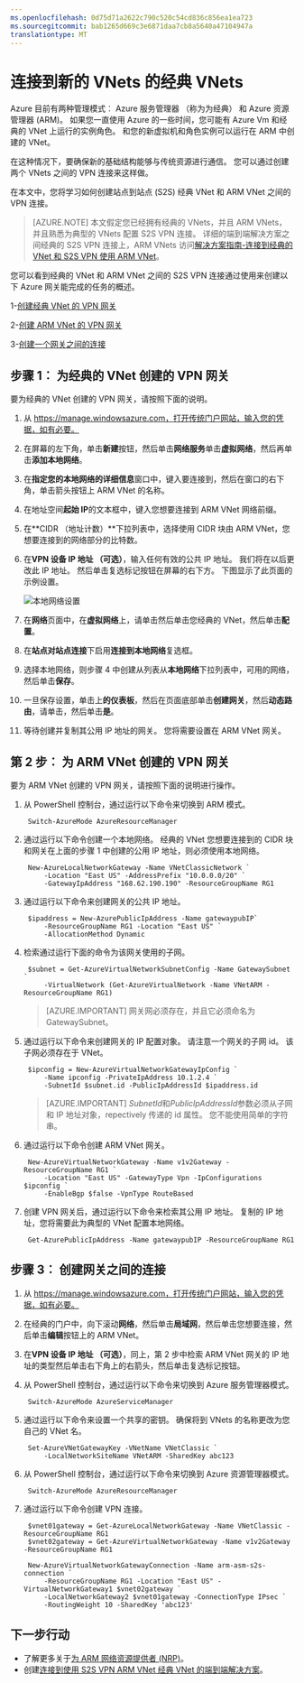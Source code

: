 ```yaml
---
ms.openlocfilehash: 0d75d71a2622c790c520c54cd836c856ea1ea723
ms.sourcegitcommit: bab1265d669c3e6871daa7cb8a5640a47104947a
translationtype: MT
---
```

<properties 
   pageTitle="如何连接到 ARM VNets Azure 中的经典 VNets"
   description="了解如何创建经典的 VNets 和新 VNets 之间的 VPN 连接"
   services="virtual-network"
   documentationCenter="na"
   authors="telmosampaio"
   manager="carolz"
   editor="tysonn" />
<tags 
   ms.service="virtual-network"
   ms.devlang="na"
   ms.topic="article"
   ms.tgt_pltfrm="na"
   ms.workload="infrastructure-services"
   ms.date="07/14/2015"
   ms.author="telmos" />

# 连接到新的 VNets 的经典 VNets

Azure 目前有两种管理模式︰ Azure 服务管理器 （称为为经典） 和 Azure 资源管理器 (ARM)。 如果您一直使用 Azure 的一些时间，您可能有 Azure Vm 和经典的 VNet 上运行的实例角色。 和您的新虚拟机和角色实例可以运行在 ARM 中创建的 VNet。

在这种情况下，要确保新的基础结构能够与传统资源进行通信。 您可以通过创建两个 VNets 之间的 VPN 连接来这样做。 

在本文中，您将学习如何创建站点到站点 (S2S) 经典 VNet 和 ARM VNet 之间的 VPN 连接。

>[AZURE.NOTE] 本文假定您已经拥有经典的 VNets，并且 ARM VNets，并且熟悉为典型的 VNets 配置 S2S VPN 连接。 详细的端到端解决方案之间经典的 S2S VPN 连接上，ARM VNets 访问[解决方案指南-连接到经典的 VNet 和 S2S VPN 使用 ARM VNet](../virtual-networks-arm-asm-s2s.md)。

您可以看到经典的 VNet 和 ARM VNet 之间的 S2S VPN 连接通过使用来创建以下 Azure 网关能完成的任务的概述。

1-[创建经典 VNet 的 VPN 网关](#Step-1:-Create-a-VPN-gateway-for-the-classic-VNet)

2-[创建 ARM VNet 的 VPN 网关](#Step-2:-Create-a-VPN-gateway-for-the-ARM-VNet)

3-[创建一个网关之间的连接](#Step-3:-Create-a-connection-between-the-gateways)

## 步骤 1︰ 为经典的 VNet 创建的 VPN 网关

要为经典的 VNet 创建的 VPN 网关，请按照下面的说明。

1. 从 https://manage.windowsazure.com，打开传统门户网站，输入您的凭据，如有必要。
2. 在屏幕的左下角，单击**新建**按钮，然后单击**网络服务**单击**虚拟网络**，然后再单击**添加本地网络**。
3. 在**指定您的本地网络的详细信息**窗口中，键入要连接到，然后在窗口的右下角，单击箭头按钮上 ARM VNet 的名称。
3. 在地址空间**起始 IP**的文本框中，键入您想要连接到 ARM VNet 网络前缀。 
4. 在**CIDR （地址计数）**下拉列表中，选择使用 CIDR 块由 ARM VNet，您想要连接到的网络部分的比特数。
5. 在**VPN 设备 IP 地址 （可选）**，输入任何有效的公共 IP 地址。 我们将在以后更改此 IP 地址。 然后单击复选标记按钮在屏幕的右下方。 下图显示了此页面的示例设置。

    ![本地网络设置](..\virtual-network\media\virtual-networks-arm-asm-s2s-howto\figurex1.png)

5. 在**网络**页面中，在**虚拟网络**上，请单击然后单击您经典的 VNet，然后单击**配置**。
6. 在**站点对站点连接**下启用**连接到本地网络**复选框。
7. 选择本地网络，则步骤 4 中创建从列表从**本地网络**下拉列表中，可用的网络，然后单击**保存**。
8. 一旦保存设置，单击上**的仪表板**，然后在页面底部单击**创建网关**，然后**动态路由**，请单击，然后单击**是**。
9. 等待创建并复制其公用 IP 地址的网关。 您将需要设置在 ARM VNet 网关。

## 第 2 步︰ 为 ARM VNet 创建的 VPN 网关

要为 ARM VNet 创建的 VPN 网关，请按照下面的说明进行操作。

1. 从 PowerShell 控制台，通过运行以下命令来切换到 ARM 模式。

        Switch-AzureMode AzureResourceManager

2. 通过运行以下命令创建一个本地网络。 经典的 VNet 您想要连接到的 CIDR 块和网关在上面的步骤 1 中创建的公用 IP 地址，则必须使用本地网络。

        New-AzureLocalNetworkGateway -Name VNetClassicNetwork `
            -Location "East US" -AddressPrefix "10.0.0.0/20" `
            -GatewayIpAddress "168.62.190.190" -ResourceGroupName RG1

3. 通过运行以下命令来创建网关的公共 IP 地址。

        $ipaddress = New-AzurePublicIpAddress -Name gatewaypubIP`
            -ResourceGroupName RG1 -Location "East US" `
            -AllocationMethod Dynamic

4. 检索通过运行下面的命令为该网关使用的子网。

        $subnet = Get-AzureVirtualNetworkSubnetConfig -Name GatewaySubnet `
            -VirtualNetwork (Get-AzureVirtualNetwork -Name VNetARM -ResourceGroupName RG1) 

    >[AZURE.IMPORTANT] 网关网必须存在，并且它必须命名为 GatewaySubnet。

5. 通过运行以下命令来创建网关的 IP 配置对象。 请注意一个网关的子网 id。 该子网必须存在于 VNet。

        $ipconfig = New-AzureVirtualNetworkGatewayIpConfig `
            -Name ipconfig -PrivateIpAddress 10.1.2.4 `
            -SubnetId $subnet.id -PublicIpAddressId $ipaddress.id

    >[AZURE.IMPORTANT] *SubnetId*和*PublicIpAddressId*参数必须从子网和 IP 地址对象，repectively 传递的 id 属性。 您不能使用简单的字符串。
    
5. 通过运行以下命令创建 ARM VNet 网关。

        New-AzureVirtualNetworkGateway -Name v1v2Gateway -ResourceGroupName RG1 `
            -Location "East US" -GatewayType Vpn -IpConfigurations $ipconfig `
            -EnableBgp $false -VpnType RouteBased

6. 创建 VPN 网关后，通过运行以下命令来检索其公用 IP 地址。 复制的 IP 地址，您将需要此为典型的 VNet 配置本地网络。

        Get-AzurePublicIpAddress -Name gatewaypubIP -ResourceGroupName RG1

## 步骤 3︰ 创建网关之间的连接

1. 从 https://manage.windowsazure.com，打开传统门户网站，输入您的凭据，如有必要。
2. 在经典的门户中，向下滚动**网络**，然后单击**局域网**，然后单击您想要连接，然后单击**编辑**按钮上的 ARM VNet。
3. 在**VPN 设备 IP 地址 （可选）**，同上，第 2 步中检索 ARM VNet 网关的 IP 地址的类型然后单击右下角上的右箭头，然后单击复选标记按钮。
4. 从 PowerShell 控制台，通过运行以下命令来切换到 Azure 服务管理器模式。

        Switch-AzureMode AzureServiceManager

5. 通过运行以下命令来设置一个共享的密钥。 确保将到 VNets 的名称更改为您自己的 VNet 名。

        Set-AzureVNetGatewayKey -VNetName VNetClassic `
            -LocalNetworkSiteName VNetARM -SharedKey abc123

6. 从 PowerShell 控制台，通过运行以下命令来切换到 Azure 资源管理器模式。

        Switch-AzureMode AzureResourceManager

7. 通过运行以下命令创建 VPN 连接。

        $vnet01gateway = Get-AzureLocalNetworkGateway -Name VNetClassic -ResourceGroupName RG1
        $vnet02gateway = Get-AzureVirtualNetworkGateway -Name v1v2Gateway -ResourceGroupName RG1
        
        New-AzureVirtualNetworkGatewayConnection -Name arm-asm-s2s-connection `
            -ResourceGroupName RG1 -Location "East US" -VirtualNetworkGateway1 $vnet02gateway `
            -LocalNetworkGateway2 $vnet01gateway -ConnectionType IPsec `
            -RoutingWeight 10 -SharedKey 'abc123'

## 下一步行动

- 了解更多关于[为 ARM 网络资源提供者 (NRP)](../resource-groups-networking.md)。
- 创建[连接到使用 S2S VPN ARM VNet 经典 VNet 的端到端解决方案](../virtual-networks-arm-asm-s2s.md)。